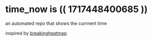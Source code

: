 # time_now is (( 1717448400685 ))

an automated repo that shows the currnent time

inspired by [breakingheatmap](https://github.com/breakingheatmap/breakingheatmap)